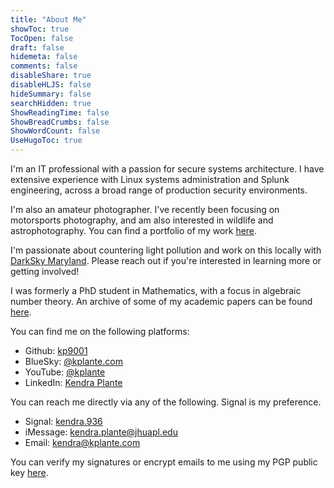 ```yaml
---
title: "About Me"
showToc: true
TocOpen: false
draft: false
hidemeta: false
comments: false
disableShare: true
disableHLJS: false
hideSummary: false
searchHidden: true
ShowReadingTime: false
ShowBreadCrumbs: false
ShowWordCount: false
UseHugoToc: true
---
```


I'm an IT professional with a passion for secure systems architecture. I have extensive experience with Linux systems administration and Splunk engineering, across a broad range of production security environments. 

I'm also an amateur photographer. I've recently been focusing on motorsports photography, and am also interested in wildlife and astrophotography. You can find a portfolio of my work [here](/photography).

I'm passionate about countering light pollution and work on this locally with [DarkSky Maryland](https://darkskymd.org/). Please reach out if you're interested in learning more or getting involved! 

I was formerly a PhD student in Mathematics, with a focus in algebraic number theory. An archive of some of my academic papers can be found [here](/papers).

You can find me on the following platforms: 

- Github: [kp9001](https://github.com/kp9001)
- BlueSky: [@kplante.com](https://bsky.app/profile/kplante.com)
- YouTube: [@kplante](https://www.youtube.com/@kplante)
- LinkedIn: [Kendra Plante](https://www.linkedin.com/in/kendra-plante-1b4454249)

You can reach me directly via any of the following. Signal is my preference. 

- Signal: [kendra.936](https://signal.me/#eu/r6WQL9ceeKBqDtO38Bzcv1xD6ISGGu3Ro_0vrTIKE0D67p6xSxZNcI566gQ0Gbfn)
- iMessage: [kendra.plante@jhuapl.edu](iMessage://kendra.plante@jhuapl.edu)
- Email: [kendra@kplante.com](mailto:kendra@kplante.com)

You can verify my signatures or encrypt emails to me using my PGP public key [here](https://mail-api.proton.me/pks/lookup?op=get&search=user.kendra@kplante.com).

